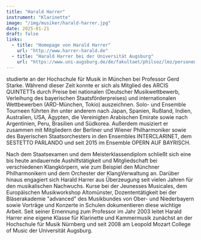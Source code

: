 ```yaml
---
title: "Harald Harrer"
instrument: "Klarinette"
image: "/img/musiker/harald-harrer.jpg"
date: 2025-01-21
draft: false
links:
  - title: "Homepage von Harald Harrer"
    url: "http://www.harrer-harald.de"
  - title: "Harald Harrer bei der Universität Augsburg"
    url: "https://www.uni-augsburg.de/de/fakultaet/philsoz/lmz/personen/harrer/"
---
```


studierte an der Hochschule für Musik in München bei Professor Gerd Starke. Während dieser Zeit konnte er sich als Mitglied des ARCIS QUINTETTs durch Preise bei nationalen (Deutscher Musikwettbewerb, Verleihung des bayerischen Staatsförderpreises) und internationalen Wettbewerben (ARD-München, Tokio) auszeichnen. Solo- und Ensemble Tourneen führten ihn unter anderem nach Japan, Spanien, Rußland, Indien, Australien, USA, Ägypten, die Vereinigten Arabischen Emirate sowie nach Argentinien, Peru, Brasilien und Südkorea. Außerdem musiziert er zusammen mit Mitgliedern der Berliner und Wiener Philharmoniker sowie des Bayerischen Staatsorchesters in den Ensembles INTERCLARINET, dem SESTETTO PARLANDO und seit 2015 im Ensemble OPERN AUF BAYRISCH.

Nach dem Staatsexamen und dem Meisterklassendiplom schließt sich eine bis heute andauernde Aushilfstätigkeit und Mitgliedschaft bei verschiedenen Klangkörpern, wie zum Beispiel den Münchner Philharmonikern und dem Orchester der KlangVerwaltung an. Darüber hinaus engagiert sich Harald Harrer aus Überzeugung seit vielen Jahren für den musikalischen Nachwuchs. Kurse bei der Jeunesses Musicales, dem Europäischen Musikworkshop Altomünster, Dozententätigkeit bei der Bläserakademie "advanced" des Musikbundes von Ober- und Niederbayern sowie Vorträge und Konzerte in Schulen dokumentieren diese wichtige Arbeit. Seit seiner Ernennung zum Professor im Jahr 2003 leitet Harald Harrer eine eigene Klasse für Klarinette und Kammermusik zunächst an der Hochschule für Musik Nürnberg und seit 2008 am Leopold Mozart College of Music der Universität Augsburg.